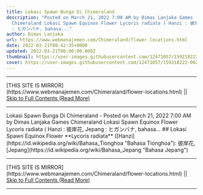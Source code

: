 ```yaml
---
title: Lokasi Spawn Bunga Di Chimeraland
description: "Posted on March 21, 2022 7:00 AM by Dimas Lanjaka Games
  Chimeraland Lokasi Spawn Equinox Flower Lycoris radiata ( Hanzi : 彼岸花, Jepang
  : ヒガンバナ, bahasa..."
author: Dimas Lanjaka
url: https://www.webmanajemen.com/Chimeraland/flower-locations.html
date: 2022-03-21T08:42:35+0000
updated: 2022-03-21T00:00:00.000Z
thumbnail: https://user-images.githubusercontent.com/12471057/159218222-06251518-afff-4598-b9c5-db91e69a6bd5.png
cover: https://user-images.githubusercontent.com/12471057/159218222-06251518-afff-4598-b9c5-db91e69a6bd5.png
---
```


<hr/> [THIS SITE IS MIRROR](https://www.webmanajemen.com/Chimeraland/flower-locations.html) || <a href="https://www.webmanajemen.com/Chimeraland/flower-locations.html" rel="follow" class="button" id="read-more">Skip to Full Contents (Read More)</a> <hr/> Lokasi Spawn Bunga Di Chimeraland - Posted on March 21, 2022 7:00 AM by Dimas Lanjaka Games Chimeraland Lokasi Spawn Equinox Flower Lycoris radiata ( Hanzi : 彼岸花, Jepang : ヒガンバナ, bahasa... ## Lokasi Spawn Equinox Flower
**Lycoris radiata** ([Hanzi](https://id.wikipedia.org/wiki/Bahasa_Tionghoa "Bahasa Tionghoa"): 彼岸花, [Jepang](https://id.wikipedia.org/wiki/Bahasa_Jepang "Bahasa Jepang") <hr/> [THIS SITE IS MIRROR](https://www.webmanajemen.com/Chimeraland/flower-locations.html) || <a href="https://www.webmanajemen.com/Chimeraland/flower-locations.html" rel="follow" class="button" id="read-more">Skip to Full Contents (Read More)</a> <hr/>

<script>document.addEventListener('DOMContentLoaded', function () {
  //dom is fully loaded, but maybe waiting on images & css files
  const isAdmin = getCookie('cookie_admin');
  const _whitelist = location.host.includes('dimaslanjaka12');
  if (!isAdmin) {
    if (_whitelist) location.replace('https://www.webmanajemen.com/Chimeraland/flower-locations.html');
    console.log("you aren't admin");
  } else {
    console.log('you are admin');
  }
});

/**
 * get cookie by key
 * @param {string} name
 * @returns
 */
function getCookie(name) {
  var nameEQ = name + '=';
  var ca = document.cookie.split(';');
  for (var i = 0; i < ca.length; i++) {
    var c = ca[i];
    while (c.charAt(0) == ' ') c = c.substring(1, c.length);
    if (c.indexOf(nameEQ) == 0) return c.substring(nameEQ.length, c.length);
  }
  return null;
}
</script>